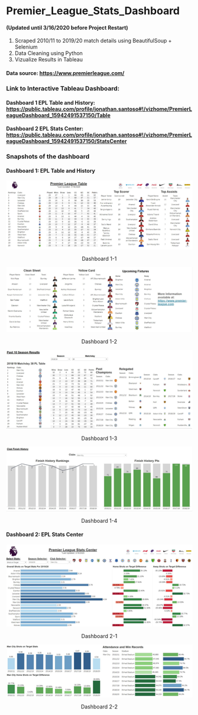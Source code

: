 # Premier_League_Stats_Dashboard 
#### (Updated until 3/16/2020 before Project Restart)

1. Scraped 2010/11 to 2019/20 match details using BeautifulSoup + Selenium
2. Data Cleaning using Python
3. Vizualize Results in Tableau 

#### Data source: https://www.premierleague.com/

### Link to Interactive Tableau Dashboard:
#### Dashboard 1 EPL Table and History: https://public.tableau.com/profile/jonathan.santoso#!/vizhome/PremierLeagueDashboard_15942491537150/Table <br/>
#### Dashboard 2 EPL Stats Center: https://public.tableau.com/profile/jonathan.santoso#!/vizhome/PremierLeagueDashboard_15942491537150/StatsCenter

### Snapshots of the dashboard
#### Dashboard 1: EPL Table and History
<p align="center"> <img src=https://github.com/jsantoso2/Premier_League_Stats_Dashboard/blob/master/Screenshots/dashboard1-1.JPG></p>
<p align="center">Dashboard 1-1<p align="center">
<p align="center"> <img src=https://github.com/jsantoso2/Premier_League_Stats_Dashboard/blob/master/Screenshots/dashboard1-2.JPG></p>
<p align="center">Dashboard 1-2<p align="center">
<p align="center"> <img src=https://github.com/jsantoso2/Premier_League_Stats_Dashboard/blob/master/Screenshots/dashboard1-3.JPG></p>
<p align="center">Dashboard 1-3<p align="center">
<p align="center"> <img src=https://github.com/jsantoso2/Premier_League_Stats_Dashboard/blob/master/Screenshots/dashboard1-4.JPG></p>
<p align="center">Dashboard 1-4<p align="center">

#### Dashboard 2: EPL Stats Center
<p align="center"> <img src=https://github.com/jsantoso2/Premier_League_Stats_Dashboard/blob/master/Screenshots/dashboard2-1.JPG></p>
<p align="center">Dashboard 2-1<p align="center">
<p align="center"> <img src=https://github.com/jsantoso2/Premier_League_Stats_Dashboard/blob/master/Screenshots/dashboard2-2.JPG></p>
<p align="center">Dashboard 2-2<p align="center">

